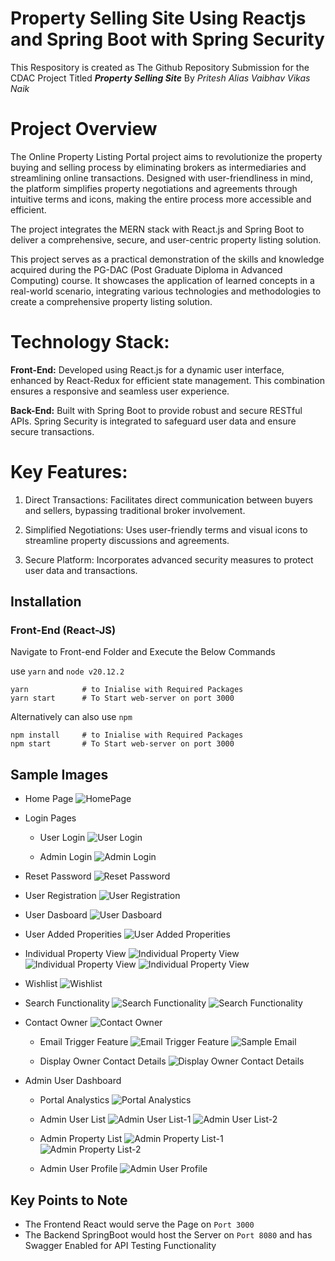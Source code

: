 # Property Selling Site Using Reactjs and Spring Boot with Spring Security

This Respository is created as  The Github Repository Submission for the CDAC Project Titled ***Property Selling Site*** By *Pritesh Alias Vaibhav Vikas Naik*

# Project Overview

The Online Property Listing Portal project aims to revolutionize the property buying and selling process by eliminating brokers as intermediaries and streamlining online transactions. Designed with user-friendliness in mind, the platform simplifies property negotiations and agreements through intuitive terms and icons, making the entire process more accessible and efficient.

The project integrates the MERN stack with React.js and Spring Boot to deliver a comprehensive, secure, and user-centric property listing solution.

This project serves as a practical demonstration of the skills and knowledge acquired during the PG-DAC (Post Graduate Diploma in Advanced Computing) course. It showcases the application of learned concepts in a real-world scenario, integrating various technologies and methodologies to create a comprehensive property listing solution.

# Technology Stack:

**Front-End:** Developed using React.js for a dynamic user interface, enhanced by React-Redux for efficient state management. This combination ensures a responsive and seamless user experience.

**Back-End:** Built with Spring Boot to provide robust and secure RESTful APIs. Spring Security is integrated to safeguard user data and ensure secure transactions.

# Key Features:
1. Direct Transactions: Facilitates direct communication between buyers and sellers, bypassing traditional broker involvement.

2. Simplified Negotiations: Uses user-friendly terms and visual icons to streamline property discussions and agreements.

3. Secure Platform: Incorporates advanced security measures to protect user data and transactions.

## Installation

### Front-End (React-JS)
Navigate to Front-end Folder and Execute the Below Commands

use `yarn` and `node v20.12.2`
```
yarn            # to Inialise with Required Packages
yarn start      # To Start web-server on port 3000
```
Alternatively can also use `npm`
```
npm install     # to Inialise with Required Packages
npm start       # To Start web-server on port 3000
```

## Sample Images
- Home Page
![HomePage](https://github.com/Pro4tech/CDAC-Project-EvergreenEstate/blob/main/Documentation/Images/Homepage.png)

- Login Pages
  - User Login
![User Login](https://github.com/Pro4tech/CDAC-Project-EvergreenEstate/blob/main/Documentation/Images/User-Login.png)
  
  - Admin Login
![Admin Login](https://github.com/Pro4tech/CDAC-Project-EvergreenEstate/blob/main/Documentation/Images/Admin-Login.png)

- Reset Password
![Reset Password](https://github.com/Pro4tech/CDAC-Project-EvergreenEstate/blob/main/Documentation/Images/Reset%20Password.png)
  
- User Registration
![User Registration](https://github.com/Pro4tech/CDAC-Project-EvergreenEstate/blob/main/Documentation/Images/User_register_2.png)

- User Dasboard
![User Dasboard](https://github.com/Pro4tech/CDAC-Project-EvergreenEstate/blob/main/Documentation/Images/User_Dashboard.png)

- User Added Properities
![User Added Properities](https://github.com/Pro4tech/CDAC-Project-EvergreenEstate/blob/main/Documentation/Images/My%20Properties.png)

- Individual Property View
![Individual Property View](https://github.com/Pro4tech/CDAC-Project-EvergreenEstate/blob/main/Documentation/Images/Indi-Prop-1.png)
![Individual Property View](https://github.com/Pro4tech/CDAC-Project-EvergreenEstate/blob/main/Documentation/Images/Indi-Prop-2.png)
![Individual Property View](https://github.com/Pro4tech/CDAC-Project-EvergreenEstate/blob/main/Documentation/Images/Indi-Prop-3.png)

- Wishlist
![Wishlist](https://github.com/Pro4tech/CDAC-Project-EvergreenEstate/blob/main/Documentation/Images/Wishlist.png)

- Search Functionality
![Search Functionality](https://github.com/Pro4tech/CDAC-Project-EvergreenEstate/blob/main/Documentation/Images/Search-1.png)
![Search Functionality](https://github.com/Pro4tech/CDAC-Project-EvergreenEstate/blob/main/Documentation/Images/Search-2.png)

- Contact Owner
![Contact Owner](https://github.com/Pro4tech/CDAC-Project-EvergreenEstate/blob/main/Documentation/Images/Contact%20Owner.png)
  - Email Trigger Feature
![Email Trigger Feature](https://github.com/Pro4tech/CDAC-Project-EvergreenEstate/blob/main/Documentation/Images/Email%20Trigger.png)
![Sample Email](https://github.com/Pro4tech/CDAC-Project-EvergreenEstate/blob/main/Documentation/Images/Sample%20Email_Trigger.png)
    
  - Display Owner Contact Details
![Display Owner Contact Details](https://github.com/Pro4tech/CDAC-Project-EvergreenEstate/blob/main/Documentation/Images/Phone_Contact.png)

- Admin User Dashboard
  - Portal Analystics
![Portal Analystics](https://github.com/Pro4tech/CDAC-Project-EvergreenEstate/blob/main/Documentation/Images/Admin_DashBoard.png)

  - Admin User List
 ![Admin User List-1](https://github.com/Pro4tech/CDAC-Project-EvergreenEstate/blob/main/Documentation/Images/Admin_user_2.png)
![Admin User List-2](https://github.com/Pro4tech/CDAC-Project-EvergreenEstate/blob/main/Documentation/Images/Admin_user.png)

  - Admin Property List
![Admin Property List-1](https://github.com/Pro4tech/CDAC-Project-EvergreenEstate/blob/main/Documentation/Images/Admin_Property_2.png)
![Admin Property List-2](https://github.com/Pro4tech/CDAC-Project-EvergreenEstate/blob/main/Documentation/Images/Admin_Property.png)

  - Admin User Profile
![Admin User Profile](https://github.com/Pro4tech/CDAC-Project-EvergreenEstate/blob/main/Documentation/Images/admin_Profile.png)

## Key Points to Note
- The Frontend React would serve the Page on `Port 3000`
- The Backend SpringBoot would host the Server on `Port 8080` and has Swagger Enabled for API Testing Functionality
